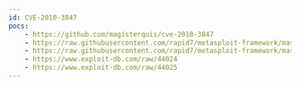```yaml
---
id: CVE-2010-3847
pocs:
    - https://github.com/magisterquis/cve-2010-3847
    - https://raw.githubusercontent.com/rapid7/metasploit-framework/master/modules/exploits/linux/local/glibc_ld_audit_dso_load_priv_esc.rb
    - https://raw.githubusercontent.com/rapid7/metasploit-framework/master/modules/exploits/linux/local/glibc_origin_expansion_priv_esc.rb
    - https://www.exploit-db.com/raw/44024
    - https://www.exploit-db.com/raw/44025
---
```

